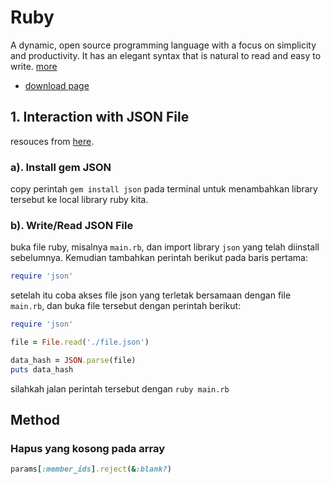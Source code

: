# Ruby
A dynamic, open source programming language with a focus on simplicity and productivity. It has an elegant syntax that is natural to read and easy to write. [more](https://www.ruby-lang.org/en/about/)
- [download page](https://www.ruby-lang.org/en/downloads/)

## 1. Interaction with JSON File 
resouces from [here](https://hackernoon.com/ruby-how-to-readwrite-json-file-a23h3vxa).
### a). Install gem JSON
copy perintah ```gem install json``` pada terminal untuk menambahkan library tersebut ke local library ruby kita.
### b). Write/Read JSON File
buka file ruby, misalnya ```main.rb```, dan import library ```json``` yang telah diinstall sebelumnya. Kemudian tambahkan perintah berikut pada baris pertama:
```ruby
require 'json'
```
setelah itu coba akses file json yang terletak bersamaan dengan file ```main.rb```, dan buka file tersebut dengan perintah berikut:
```ruby
require 'json'

file = File.read('./file.json')

data_hash = JSON.parse(file)
puts data_hash
```
silahkah jalan perintah tersebut dengan ```ruby main.rb```

## Method

### Hapus yang kosong pada array
```ruby
params[:member_ids].reject(&:blank?)
```